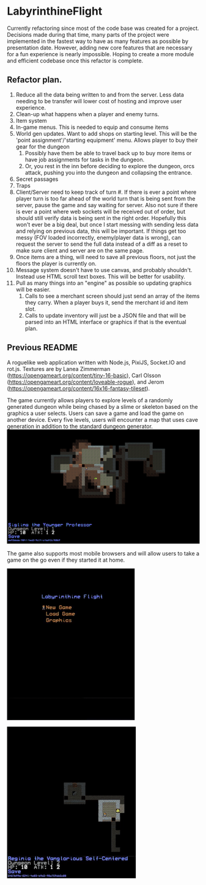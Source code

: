 # LabyrinthineFlight

Currently refactoring since most of the code base was created for a project. Decisions made during that time, many parts of the project were implemented in the fastest way to have as many features as possible by presentation date. However, adding new core features that are necessary for a fun experience is nearly impossible. Hoping to create a more module and efficient codebase once this refactor is complete.

## Refactor plan.
1. Reduce all the data being written to and from the server. Less data needing to be transfer will lower cost of hosting and improve user experience.
2. Clean-up what happens when a player and enemy turns.
3. Item system 
4. In-game menus. This is needed to equip and consume items
5. World gen updates. Want to add shops on starting level. This will be the 'point assignment'/'starting equipment' menu. Allows player to buy their gear for the dungeon
    1. Possibly have them be able to travel back up to buy more items or have job assignments for tasks in the dungeon.
    2. Or, you rest in the inn before deciding to explore the dungeon, orcs attack, pushing you into the dungeon and collapsing the entrance.
6. Secret passages
7. Traps
8. Client/Server need to keep track of turn #. If there is ever a point where player turn is too far ahead of the world turn that is being sent from the server,
    pause the game and say waiting for server. Also not sure if there is ever a point where web sockets will be received out of order, but should still verify data
    is being sent in the right order. Hopefully this won't ever be a big deal, but once I start messing with sending less data and relying on previous data, this will be
    important. If things get too messy (FOV loaded incorrectly, enemy/player data is wrong), can request the server to send the full data instead of a diff as a reset to
    make sure client and server are on the same page.
9. Once items are a thing, will need to save all previous floors, not just the floors the player is currently on. 
10. Message system doesn't have to use canvas, and probably shouldn't. Instead use HTML scroll text boxes. This will be better for usability.
11. Pull as many things into an "engine" as possible so updating graphics will be easier.
    1. Calls to see a merchant screen should just send an array of the items they carry. When a player buys it, send the merchant id and item slot.
    2. Calls to update inventory will just be a JSON file and that will be parsed into an HTML interface or graphics if that is the eventual plan.

## Previous README

A roguelike web application written with Node.js, PixiJS, Socket.IO and rot.js.
Textures are by Lanea Zimmerman (https://opengameart.org/content/tiny-16-basic), Carl Olsson (https://opengameart.org/content/loveable-rogue), and Jerom (https://opengameart.org/content/16x16-fantasy-tileset).

The game currently allows players to explore levels of a randomly generated dungeon while being chased by a slime or skeleton based on the graphics a user selects. Users can save a game and load the game on another device. Every five levels, users will encounter a map that uses cave generation in addition to the standard dungeon generator.
![Cave Generation](screenshots/cave-generation.png)

The game also supports most mobile browsers and will allow users to take a game on the go even if they started it at home.

![Mobile load game example.](screenshots/mobile-load-game.gif)

![Mobile navigation](screenshots/mobile-navigation.gif)
